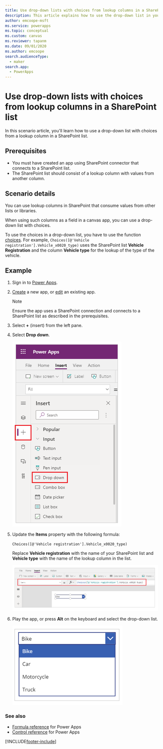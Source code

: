 ```yaml
---
title: Use drop-down lists with choices from lookup columns in a SharePoint list
description: This article explains how to use the drop-down list in your app to show choices from a lookup column in a SharePoint list.
author: emcoope-msft
ms.service: powerapps
ms.topic: conceptual
ms.custom: canvas
ms.reviewer: tapanm
ms.date: 09/01/2020
ms.author: emcoope
search.audienceType: 
  - maker
search.app: 
  - PowerApps
---
```

# Use drop-down lists with choices from lookup columns in a SharePoint list

In this scenario article, you'll learn how to use a drop-down list with choices from a lookup column in a SharePoint list.

## Prerequisites

- You must have created an app using SharePoint connector that connects to a SharePoint list.
- The SharePoint list should consist of a lookup column with values from another column.

## Scenario details

You can use lookup columns in SharePoint that consume values from other lists or libraries.

When using such columns as a field in a canvas app, you can use a drop-down list with choices.

To use the choices in a drop-down list, you have to use the function [choices](../functions/function-choices.md). For example, `Choices([@'Vehicle registration'].Vehicle_x0020_type)` uses the SharePoint list **Vehicle Registration** and the column **Vehicle type** for the lookup of the type of the vehicle.

## Example

1. Sign in to [Power Apps](https://make.powerapps.com).

1. [Create](../app-from-sharepoint.md) a new app, or [edit](../edit-app.md) an existing app.

    > [!NOTE]
    > Ensure the app uses a SharePoint connection and connects to a SharePoint list as described in the prerequisites.

1. Select **+** (insert) from the left pane.

1. Select **Drop down**.

    ![Select Drop down.](./media/scenarios-choice-to-lookup/insert-drop-down.png "Select Drop down")

1. Update the **Items** property with the following formula:

    `Choices([@'Vehicle registration'].Vehicle_x0020_type)`

    Replace **Vehicle registration** with the name of your SharePoint list and **Vehicle type** with the name of the lookup column in the list.

    ![Choices formula.](./media/scenarios-choice-to-lookup/choices-formula.png "Choices formula")

1. Play the app, or press **Alt** on the keyboard and select the drop-down list.

    ![Drop-down choices.](./media/scenarios-choice-to-lookup/drop-down-choices.png "Drop-down choices")

### See also

- [Formula reference](../formula-reference.md) for Power Apps
- [Control reference](../reference-properties.md) for Power Apps


[!INCLUDE[footer-include](../../../includes/footer-banner.md)]